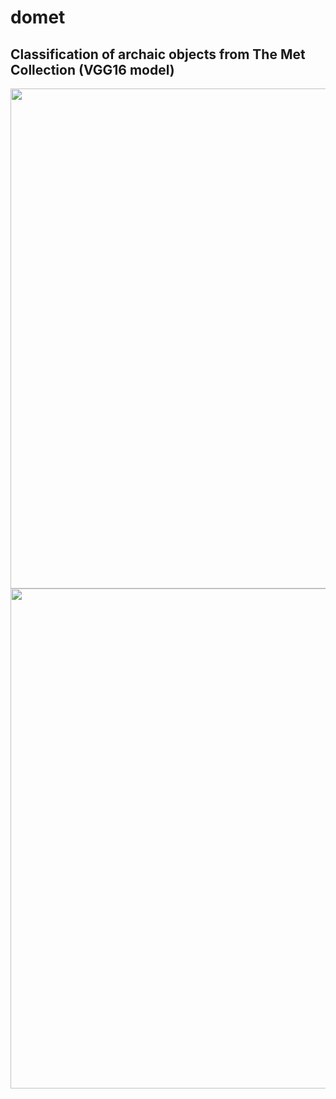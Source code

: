 # domet
## Classification of archaic objects from The Met Collection (VGG16 model)

<img src="/ppt/0?raw=true" width="800px">

<img src="/ppt/0?raw=true" width="800px">

